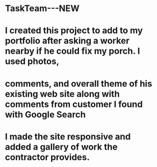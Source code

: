 # TaskTeam---NEW
# I created this project to add to my portfolio after asking a worker nearby if he could fix my porch. I used photos, 
# comments, and overall theme of his existing web site along with comments from customer I found with Google Search 
# I made the site responsive and added a gallery of work the contractor provides.
